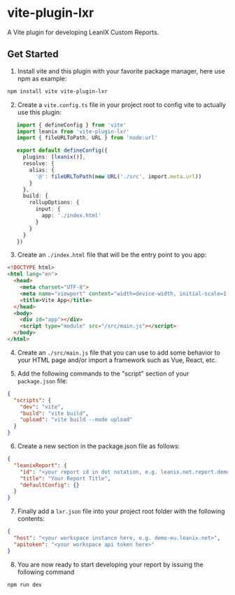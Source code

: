 # vite-plugin-lxr

A Vite plugin for developing LeanIX Custom Reports.

## Get Started

1. Install vite and this plugin with your favorite package manager, here use npm as example:

```bash
npm install vite vite-plugin-lxr
```

2. Create a `vite.config.ts` file in your project root to config vite to actually use this plugin:
```ts
   import { defineConfig } from 'vite'
   import leanix from 'vite-plugin-lxr'
   import { fileURLToPath, URL } from 'node:url'

   export default defineConfig({
     plugins: [leanix()],
     resolve: {
       alias: {
         '@': fileURLToPath(new URL('./src', import.meta.url))
       }
     },
     build: {
       rollupOptions: {
         input: {
           app: './index.html'
         }
       }
     }
   })
```

3. Create an `./index.html` file that will be the entry point to you app:
```html
<!DOCTYPE html>
<html lang="en">
  <head>
    <meta charset="UTF-8">
    <meta name="viewport" content="width=device-width, initial-scale=1.0">
    <title>Vite App</title>
  </head>
  <body>
    <div id="app"></div>
    <script type="module" src="/src/main.js"></script>
  </body>
</html>
```

4. Create an `./src/main.js` file that you can use to add some behavior to your HTML page and/or import a framework such as Vue, React, etc.

5. Add the following commands to the "script" section of your `package.json` file:
```json
{
  "scripts": {
    "dev": "vite",
    "build": "vite build",
    "upload": "vite build --mode upload"
  }
}
```

6. Create a new section in the package.json file as follows:
```json
{
  "leanixReport": {
    "id": "<your report id in dot notation, e.g. leanix.net.report.demo>",
    "title": "Your Report Title",
    "defaultConfig": {}
  }
}
```

7. Finally add a `lxr.json` file into your project root folder with the following contents:
```json
{
  "host": "<your workspace instance here, e.g. demo-eu.leanix.net>",
  "apitoken": "<your workspace api token here>"
}
```

8. You are now ready to start developing your report by issuing the following command
```bash
npm run dev
```